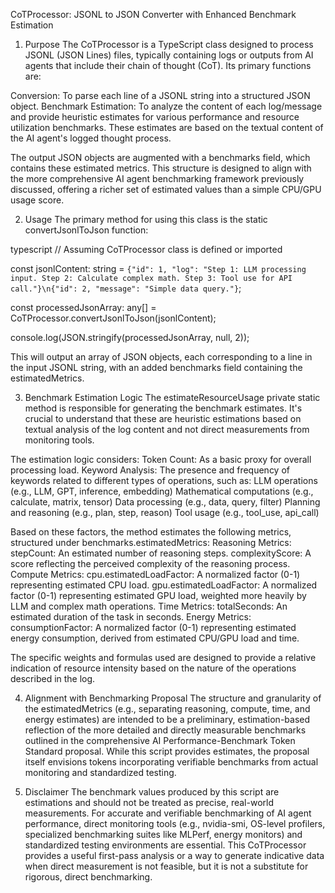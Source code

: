 CoTProcessor: JSONL to JSON Converter with Enhanced Benchmark Estimation

1. Purpose
The CoTProcessor is a TypeScript class designed to process JSONL (JSON Lines) files, typically containing logs or outputs from AI agents that include their chain of thought (CoT). Its primary functions are:

Conversion: To parse each line of a JSONL string into a structured JSON object.
Benchmark Estimation: To analyze the content of each log/message and provide heuristic estimates for various performance and resource utilization benchmarks. These estimates are based on the textual content of the AI agent's logged thought process.

The output JSON objects are augmented with a benchmarks field, which contains these estimated metrics. This structure is designed to align with the more comprehensive AI agent benchmarking framework previously discussed, offering a richer set of estimated values than a simple CPU/GPU usage score.

2. Usage
The primary method for using this class is the static convertJsonlToJson function:

typescript
// Assuming CoTProcessor class is defined or imported

const jsonlContent: string = `{"id": 1, "log": "Step 1: LLM processing input. Step 2: Calculate complex math. Step 3: Tool use for API call."}\n{"id": 2, "message": "Simple data query."}`;

const processedJsonArray: any[] = CoTProcessor.convertJsonlToJson(jsonlContent);

console.log(JSON.stringify(processedJsonArray, null, 2));

This will output an array of JSON objects, each corresponding to a line in the input JSONL string, with an added benchmarks field containing the estimatedMetrics.

3. Benchmark Estimation Logic
The estimateResourceUsage private static method is responsible for generating the benchmark estimates. It's crucial to understand that these are heuristic estimations based on textual analysis of the log content and not direct measurements from monitoring tools.

The estimation logic considers:
Token Count: As a basic proxy for overall processing load.
Keyword Analysis: The presence and frequency of keywords related to different types of operations, such as:
LLM operations (e.g., LLM, GPT, inference, embedding)
Mathematical computations (e.g., calculate, matrix, tensor)
Data processing (e.g., data, query, filter)
Planning and reasoning (e.g., plan, step, reason)
Tool usage (e.g., tool_use, api_call)

Based on these factors, the method estimates the following metrics, structured under benchmarks.estimatedMetrics:
Reasoning Metrics:
stepCount: An estimated number of reasoning steps.
complexityScore: A score reflecting the perceived complexity of the reasoning process.
Compute Metrics:
cpu.estimatedLoadFactor: A normalized factor (0-1) representing estimated CPU load.
gpu.estimatedLoadFactor: A normalized factor (0-1) representing estimated GPU load, weighted more heavily by LLM and complex math operations.
Time Metrics:
totalSeconds: An estimated duration of the task in seconds.
Energy Metrics:
consumptionFactor: A normalized factor (0-1) representing estimated energy consumption, derived from estimated CPU/GPU load and time.

The specific weights and formulas used are designed to provide a relative indication of resource intensity based on the nature of the operations described in the log.

4. Alignment with Benchmarking Proposal
The structure and granularity of the estimatedMetrics (e.g., separating reasoning, compute, time, and energy estimates) are intended to be a preliminary, estimation-based reflection of the more detailed and directly measurable benchmarks outlined in the comprehensive AI Performance-Benchmark Token Standard proposal. While this script provides estimates, the proposal itself envisions tokens incorporating verifiable benchmarks from actual monitoring and standardized testing.

5. Disclaimer
The benchmark values produced by this script are estimations and should not be treated as precise, real-world measurements. For accurate and verifiable benchmarking of AI agent performance, direct monitoring tools (e.g., nvidia-smi, OS-level profilers, specialized benchmarking suites like MLPerf, energy monitors) and standardized testing environments are essential. This CoTProcessor provides a useful first-pass analysis or a way to generate indicative data when direct measurement is not feasible, but it is not a substitute for rigorous, direct benchmarking.